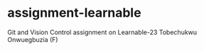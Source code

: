 # assignment-learnable
Git and Vision Control assignment on Learnable-23 Tobechukwu Onwuegbuzia (F)

